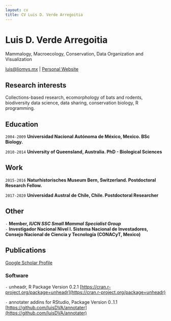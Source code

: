 ```yaml
---
layout: cv
title: CV Luis D. Verde Arregoitia
---
```

# Luis D. Verde Arregoitia
Mammalogy, Macroecology, Conservation, Data Organization and Visualization
<div id="webaddress">
<a href="luis@liomys.mx">luis@liomys.mx</a>
| <a href="https://www.liomys.mx">Personal Website</a>
</div>

## Research interests

Collections-based research, ecomorphology of bats and rodents, biodiversity data science, data sharing, conservation biology, R programming.

## Education

`2004-2009`
__Universidad Nacional Autónoma de México, Mexico. BSc Biology.__

`2010-2014`
__University of Queensland, Australia. PhD - Biological Sciences__

## Work

`2015-2016`
__Naturhistorisches Museum Bern, Switzerland. Postdoctoral Research Fellow.__

`2017-2020`
__Universidad Austral de Chile, Chile. Postdoctoral Researcher__

## Other
`-`
__Member, *IUCN SSC Small Mammal Specialist Group*__  
`-`
__Investigador Nacional Nivel I. Sistema Nacional de Investadores, Consejo Nacional de Ciencia y Tecnología (CONACyT, Mexico)__ 

## Publications

[Google Scholar Profile](https://scholar.google.com/citations?user=Ii0dP6kAAAAJ&hl=en)

### Software

` - `
unheadr, R Package Version 0.2.1 [https://cran.r-project.org/package=unheadr](https://cran.r-project.org/package=unheadr)  

` - `
annotater addins for RStudio, Package Version 0..1.1 [https://github.com/luisDVA/annotater](https://github.com/luisDVA/annotater) 

<!-- ### Footer

Last updated: April 2020 -->
